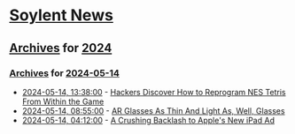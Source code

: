 # [Soylent News](../../../README.md)

## [Archives](../../index.md) for [2024](../index.md)

### [Archives](../../index.md) for [2024-05-14](index.md)

* [2024-05-14, 13:38:00](https://soylentnews.org/article.pl?sid=24/05/12/213241&from=rss) - [Hackers Discover How to Reprogram NES Tetris From Within the Game](https://soylentnews.org/article.pl?sid=24/05/12/213241&from=rss)
* [2024-05-14, 08:55:00](https://soylentnews.org/article.pl?sid=24/05/12/2046242&from=rss) - [AR Glasses As Thin And Light As, Well, Glasses](https://soylentnews.org/article.pl?sid=24/05/12/2046242&from=rss)
* [2024-05-14, 04:12:00](https://soylentnews.org/article.pl?sid=24/05/12/2043228&from=rss) - [A Crushing Backlash to Apple's New iPad Ad](https://soylentnews.org/article.pl?sid=24/05/12/2043228&from=rss)
